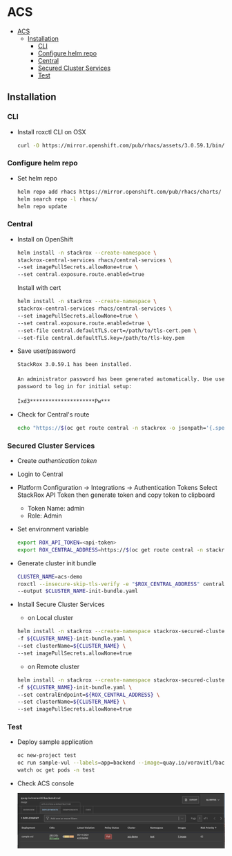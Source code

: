 # ACS
- [ACS](#acs)
  - [Installation](#installation)
    - [CLI](#cli)
    - [Configure helm repo](#configure-helm-repo)
    - [Central](#central)
    - [Secured Cluster Services](#secured-cluster-services)
    - [Test](#test)

## Installation
### CLI

- Install roxctl CLI on OSX

  ```bash
  curl -O https://mirror.openshift.com/pub/rhacs/assets/3.0.59.1/bin/Darwin/roxctl
  ```
### Configure helm repo
- Set helm repo

    ```bash
    helm repo add rhacs https://mirror.openshift.com/pub/rhacs/charts/
    helm search repo -l rhacs/
    helm repo update
    ```
### Central

- Install on OpenShift

    ```bash
    helm install -n stackrox --create-namespace \
    stackrox-central-services rhacs/central-services \
    --set imagePullSecrets.allowNone=true \
    --set central.exposure.route.enabled=true
    ```

    Install with cert
    
    ```bash
    helm install -n stackrox --create-namespace \
    stackrox-central-services rhacs/central-services \
    --set imagePullSecrets.allowNone=true \
    --set central.exposure.route.enabled=true \
    --set-file central.defaultTLS.cert=/path/to/tls-cert.pem \
    --set-file central.defaultTLS.key=/path/to/tls-key.pem
    ```

- Save user/password
  
    ```bash
    StackRox 3.0.59.1 has been installed.

    An administrator password has been generated automatically. Use username 'admin' and the following
    password to log in for initial setup:

    Ixd3*********************Pw***
    ```
- Check for Central's route
  
    ```bash
    echo "https://$(oc get route central -n stackrox -o jsonpath='{.spec.host}')"
    ```

### Secured Cluster Services
- Create *authentication token*
- Login to Central
- Platform Configuration -> Integrations -> Authentication Tokens Select StackRox API Token then generate token and copy token to clipboard
  - Token Name: admin
  - Role: Admin
- Set environment variable
    
    ```bash
    export ROX_API_TOKEN=<api-token>
    export ROX_CENTRAL_ADDRESS=https://$(oc get route central -n stackrox -o jsonpath='{.spec.host}'):443
    ```

- Generate cluster init bundle
  
    ```bash
    CLUSTER_NAME=acs-demo
    roxctl --insecure-skip-tls-verify -e "$ROX_CENTRAL_ADDRESS" central init-bundles generate $CLUSTER_NAME \
    --output $CLUSTER_NAME-init-bundle.yaml
    ```

- Install Secure Cluster Services
    - on Local cluster
    
    ```bash
    helm install -n stackrox --create-namespace stackrox-secured-cluster-services rhacs/secured-cluster-services \
    -f ${CLUSTER_NAME}-init-bundle.yaml \
    --set clusterName=${CLUSTER_NAME} \
    --set imagePullSecrets.allowNone=true
    ```
    
    - on Remote cluster
    
    ```bash
    helm install -n stackrox --create-namespace stackrox-secured-cluster-services rhacs/secured-cluster-services \
    -f ${CLUSTER_NAME}-init-bundle.yaml \
    --set centralEndpoint=${ROX_CENTRAL_ADDRESS} \
    --set clusterName=${CLUSTER_NAME} \
    --set imagePullSecrets.allowNone=true
    ```

### Test
- Deploy sample application

    ```bash
    oc new-project test
    oc run sample-vul --labels=app=backend --image=quay.io/voravitl/backend:vul -n test 
    watch oc get pods -n test
    ```
- Check ACS console
  
  ![](images/acs-backend-vul.png)